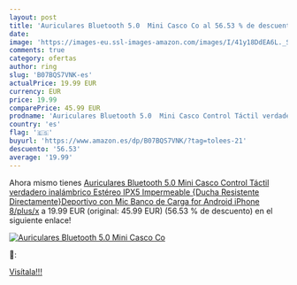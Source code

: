 ```yaml
---
layout: post
title: 'Auriculares Bluetooth 5.0  Mini Casco Co al 56.53 % de descuento'
date: 
image: 'https://images-eu.ssl-images-amazon.com/images/I/41y18DdEA6L._SL200_.jpg'
comments: true
category: ofertas
author: ring
slug: 'B07BQS7VNK-es'
actualPrice: 19.99 EUR
currency: EUR
price: 19.99
comparePrice: 45.99 EUR
prodname: 'Auriculares Bluetooth 5.0  Mini Casco Control Táctil verdadero inalámbrico Estéreo IPX5 Impermeable {Ducha Resistente Directamente}Deportivo con Mic Banco de Carga for Android iPhone 8/plus/x'
country: 'es'
flag: '🇪🇸'
buyurl: 'https://www.amazon.es/dp/B07BQS7VNK/?tag=tolees-21'
descuento: '56.53'
average: '19.99'
---
```


Ahora mismo tienes [Auriculares Bluetooth 5.0  Mini Casco Control Táctil verdadero inalámbrico Estéreo IPX5 Impermeable {Ducha Resistente Directamente}Deportivo con Mic Banco de Carga for Android iPhone 8/plus/x](https://www.amazon.es/dp/B07BQS7VNK/?tag=tolees-21) a 19.99 EUR (original: 45.99 EUR) (56.53 %  de descuento) en el siguiente enlace!

[![Auriculares Bluetooth 5.0  Mini Casco Co](https://images-eu.ssl-images-amazon.com/images/I/41y18DdEA6L._SL200_.jpg)](https://www.amazon.es/dp/B07BQS7VNK/?tag=tolees-21)

🔎:


[Visítala!!!](https://www.amazon.es/dp/B07BQS7VNK/?tag=tolees-21)
